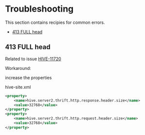 # Troubleshooting

This section contains recipies for common errors.

- [413 FULL head](#413-full-head)

## 413 FULL head

Related to issue [HIVE-11720](https://issues.apache.org/jira/browse/HIVE-11720)

Workaround:

increase the properties

hive-site.xml
```xml
<property>
    <name>hive.server2.thrift.http.response.header.size</name>
    <value>32768</value>
</property>
<property>
    <name>hive.server2.thrift.http.request.header.size</name>
    <value>32768</value>
</property>
```
